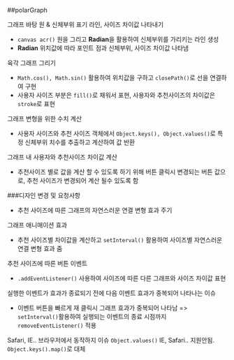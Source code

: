 ##polarGraph

그래프 바탕 원 & 신체부위 표기 라인, 사이즈 차이값 나타내기
  - `canvas acr()` 원을 그리고 **Radian**을 활용하여 신체부위를 가리키는 라인 생성
  -  **Radian** 위치값에 따라 포인트 점과 신체부위, 사이즈 차이값 나타냄  


육각 그래프 그리기
  - `Math.cos(), Math.sin()` 활용하여 위치값을 구하고 `closePath()`로 선을 연결하여 구현
  - 사용자 사이즈 부분은 `fill()`로 채워서 표현, 사용자와 추천사이즈의 차이값은 `stroke`로 표현


그래프 변형을 위한 수치 계산
  - 사용자 사이즈와 추천 사이즈 객체에서 `Object.keys(), Object.values()`로 특정 신체부위 치수를 추출하고 계산하여 값 반환


그래프 내 사용자와 추천사이즈 차이값 계산
  - 추천사이즈 별로 값을 계산 할 수 있도록 하기 위해 버튼 클릭시 변경되는 버튼 값으로, 추천 사이즈가 변경되어 계산 될수 있도록 함


###디자인 변경 및 요청사항
  - 추천 사이즈에 따른 그래프의 자연스러운 연결 변형 효과 주기  
  

그래프 애니매이션 효과
  - 추천 사이즈별 차이값을 계산하고 `setInterval()` 활용하여 사이즈별 자연스러운 연결 변형 효과 줌


추천 사이즈에 따른 버튼 이벤트
  - `.addEventListener()` 사용하여 사이즈에 따른 다른 그래프와 사이즈 차이값 표현


실행한 이벤트가 효과가 종료되기 전에 다음 이벤트 효과가 중복되어 나타나는 이슈
  - 이벤트 버튼을 빠르게 재 클릭시 그래프 효과가 중복되어 나타남 => `setInterval()`활용하여 실행되는 이벤트의 종료 시점까지 `removeEventListener()` 적용


Safari, IE.. 브라우저에서 동작하지 이슈
`Object.values()` IE, Safari.. 지원안됨. `Object.keys().map()`로 대체

